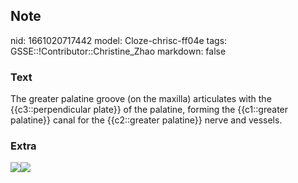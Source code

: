 ## Note
nid: 1661020717442
model: Cloze-chrisc-ff04e
tags: GSSE::!Contributor::Christine_Zhao
markdown: false

### Text
<div>
  <div>
    <div>
      <div>
        The greater palatine groove (on the maxilla) articulates
        with the {{c3::perpendicular plate}} of the palatine,
        forming the {{c1::greater palatine}} canal for the
        {{c2::greater palatine}} nerve and vessels.
      </div>
    </div>
  </div>
</div>

### Extra
<img src="Gray780.png"><img src= 
"paste-6ae9fe42c8238752f3645aab6d85d6726de43f45.jpg">
